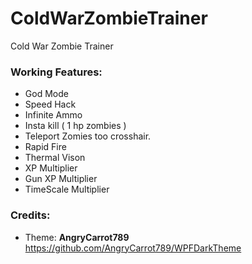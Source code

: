 # ColdWarZombieTrainer
Cold War Zombie Trainer

### Working Features:
* God Mode
* Speed Hack
* Infinite Ammo
* Insta kill ( 1 hp zombies )
* Teleport Zomies too crosshair.
* Rapid Fire
* Thermal Vison 
* XP Multiplier
* Gun XP Multiplier 
* TimeScale Multiplier 

### Credits:
* Theme: **AngryCarrot789** https://github.com/AngryCarrot789/WPFDarkTheme

